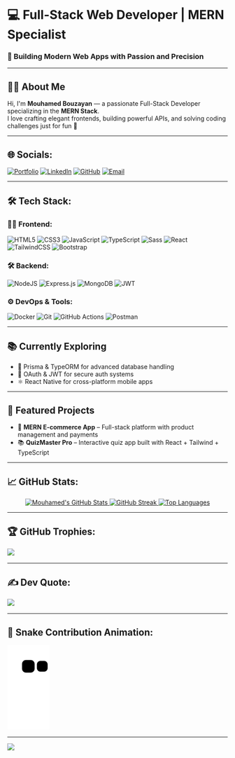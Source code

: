 # 💻 Full-Stack Web Developer | MERN Specialist
### 🚀 Building Modern Web Apps with Passion and Precision

---

## 👨‍💻 About Me
Hi, I'm **Mouhamed Bouzayan** — a passionate Full-Stack Developer specializing in the **MERN Stack**.  
I love crafting elegant frontends, building powerful APIs, and solving coding challenges just for fun 🚀

---

## 🌐 Socials:
[![Portfolio](https://img.shields.io/badge/Portfolio-%23000000.svg?style=for-the-badge&logo=firefox&logoColor=#FF7139)](https://mouhamedbouzayan.dev)
[![LinkedIn](https://img.shields.io/badge/LinkedIn-%230077B5.svg?style=for-the-badge&logo=linkedin&logoColor=white)](https://www.linkedin.com/in/mouhamed-bouzayan-9a7222344/)
[![GitHub](https://img.shields.io/badge/GitHub-100000?style=for-the-badge&logo=github&logoColor=white)](https://github.com/MOUHAMEDBOUZAYAN)
[![Email](https://img.shields.io/badge/Email-D14836?style=for-the-badge&logo=gmail&logoColor=white)](mailto:mohammedbouzi177@gmail.com)

---

## 🛠️ Tech Stack:

### 👨‍💻 Frontend:
![HTML5](https://img.shields.io/badge/html5-%23E34F26.svg?style=for-the-badge&logo=html5&logoColor=white)
![CSS3](https://img.shields.io/badge/css3-%231572B6.svg?style=for-the-badge&logo=css3&logoColor=white)
![JavaScript](https://img.shields.io/badge/javascript-%23323330.svg?style=for-the-badge&logo=javascript&logoColor=%23F7DF1E)
![TypeScript](https://img.shields.io/badge/typescript-%23007ACC.svg?style=for-the-badge&logo=typescript&logoColor=white)
![Sass](https://img.shields.io/badge/Sass-%23CC6699.svg?style=for-the-badge&logo=sass&logoColor=white)
![React](https://img.shields.io/badge/react-%2320232a.svg?style=for-the-badge&logo=react&logoColor=%2361DAFB)
![TailwindCSS](https://img.shields.io/badge/tailwindcss-%2338B2AC.svg?style=for-the-badge&logo=tailwind-css&logoColor=white)
![Bootstrap](https://img.shields.io/badge/bootstrap-%238511FA.svg?style=for-the-badge&logo=bootstrap&logoColor=white)

### 🛠 Backend:
![NodeJS](https://img.shields.io/badge/node.js-6DA55F?style=for-the-badge&logo=node.js&logoColor=white)
![Express.js](https://img.shields.io/badge/express.js-%23404d59.svg?style=for-the-badge&logo=express&logoColor=%2361DAFB)
![MongoDB](https://img.shields.io/badge/MongoDB-%234ea94b.svg?style=for-the-badge&logo=mongodb&logoColor=white)
![JWT](https://img.shields.io/badge/JWT-black?style=for-the-badge&logo=JSON%20web%20tokens&logoColor=white)

### ⚙️ DevOps & Tools:
![Docker](https://img.shields.io/badge/docker-%230db7ed.svg?style=for-the-badge&logo=docker&logoColor=white)
![Git](https://img.shields.io/badge/git-%23F05033.svg?style=for-the-badge&logo=git&logoColor=white)
![GitHub Actions](https://img.shields.io/badge/github%20actions-%232671E5.svg?style=for-the-badge&logo=githubactions&logoColor=white)
![Postman](https://img.shields.io/badge/Postman-FF6C37?style=for-the-badge&logo=postman&logoColor=white)

---

## 📚 Currently Exploring
- 🧱 Prisma & TypeORM for advanced database handling  
- 🔐 OAuth & JWT for secure auth systems  
- ⚛️ React Native for cross-platform mobile apps

---

## 🧩 Featured Projects
- 🛒 **MERN E-commerce App** – Full-stack platform with product management and payments
- 📚 **QuizMaster Pro** – Interactive quiz app built with React + Tailwind + TypeScript

---

## 📈 GitHub Stats:

<div align="center">

  <a href="https://github.com/MOUHAMEDBOUZAYAN">
    <img src="https://github-readme-stats.vercel.app/api?username=MOUHAMEDBOUZAYAN&show_icons=true&theme=radical&hide_border=true&count_private=true&include_all_commits=true" alt="Mouhamed's GitHub Stats" height="150" />
  </a>

  <a href="https://github.com/MOUHAMEDBOUZAYAN">
    <img src="https://github-readme-streak-stats.herokuapp.com?user=MOUHAMEDBOUZAYAN&theme=radical&hide_border=true" alt="GitHub Streak" height="150"/>
  </a>

  <a href="https://github.com/MOUHAMEDBOUZAYAN">
    <img src="https://github-readme-stats.vercel.app/api/top-langs/?username=MOUHAMEDBOUZAYAN&layout=compact&theme=radical&hide_border=true&langs_count=8" alt="Top Languages" height="150"/>
  </a>

</div>


---

## 🏆 GitHub Trophies:
![](https://github-profile-trophy.vercel.app/?username=MOUHAMEDBOUZAYAN&theme=radical&no-frame=false&no-bg=true&margin-w=4)

---

## ✍️ Dev Quote:
![](https://quotes-github-readme.vercel.app/api?type=horizontal&theme=radical)

---

## 🐍 Snake Contribution Animation:
![Snake animation](https://raw.githubusercontent.com/MOUHAMEDBOUZAYAN/MOUHAMEDBOUZAYAN/output/github-contribution-grid-snake.svg)

---

[![](https://visitcount.itsvg.in/api?id=MOUHAMEDBOUZAYAN&icon=0&color=0)](https://visitcount.itsvg.in)

